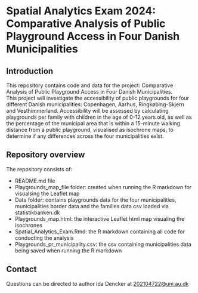 # Spatial Analytics Exam 2024: Comparative Analysis of Public Playground Access in Four Danish Municipalities


## Introduction
This repository contains code and data for the project: Comparative Analysis of Public Playground Access in Four Danish Municipalities. <br>
This project will investigate the accessibility of public playgrounds for four different Danish municipalities: Copenhagen, Aarhus, Ringkøbing-Skjern and Vesthimmerland. Accessibility will be assessed by calculating playgrounds per family with children in the age of 0-12 years old, as well as the percentage of the municipal area that is within a 15-minute walking distance from a public playground, visualised as isochrone maps, to determine if any differences across the four municipalities exist.


## Repository overview 
The repository consists of:
- README.md file
- Playgrounds_map_file folder: created when running the R markdown for visualsing the Leaflet map
- Data folder: contains playgrounds data for the four municipalities, municipalities border data and the families data csv loaded via statistikbanken.dk
- Playgrounds_map.html: the interactive Leaflet html map visualing the isochrones 
- Spatial_Analytics_Exam.Rmd: the R markdown containing all code for conducting the analysis
- Playgrounds_pr_municipality.csv: the csv containing municipalities data being saved when running the R markdown 

## Contact
Questions can be directed to author Ida Dencker at 202104722@uni.au.dk
